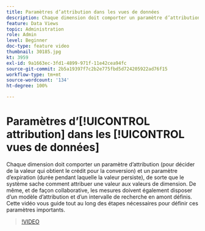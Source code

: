 ```yaml
---
title: Paramètres d’attribution dans les vues de données
description: Chaque dimension doit comporter un paramètre d’attribution (pour décider de la valeur qui obtient le crédit pour la conversion) et un paramètre d’expiration (durée pendant laquelle la valeur persiste), de sorte que le système sache comment attribuer une valeur aux valeurs de dimension. De même, et de façon collaborative, les mesures doivent également disposer d’un modèle d’attribution et d’un intervalle de recherche en amont définis. Cette vidéo vous guide tout au long des étapes nécessaires pour définir ces paramètres importants.
feature: Data Views
topic: Administration
role: Admin
level: Beginner
doc-type: feature video
thumbnail: 30185.jpg
kt: 3959
exl-id: 9a1663ec-3fd1-4899-971f-11e42cea94fc
source-git-commit: 2b5a19397f7c2b2e775fbd5d724205922ad76f15
workflow-type: tm+mt
source-wordcount: '134'
ht-degree: 100%

---
```


# Paramètres d’[!UICONTROL attribution] dans les [!UICONTROL vues de données]

Chaque dimension doit comporter un paramètre d’attribution (pour décider de la valeur qui obtient le crédit pour la conversion) et un paramètre d’expiration (durée pendant laquelle la valeur persiste), de sorte que le système sache comment attribuer une valeur aux valeurs de dimension. De même, et de façon collaborative, les mesures doivent également disposer d’un modèle d’attribution et d’un intervalle de recherche en amont définis. Cette vidéo vous guide tout au long des étapes nécessaires pour définir ces paramètres importants.

>[!VIDEO](https://video.tv.adobe.com/v/3412953/?quality=12&enable10seconds=on&speedcontrol=on&captions=fre_fr)
